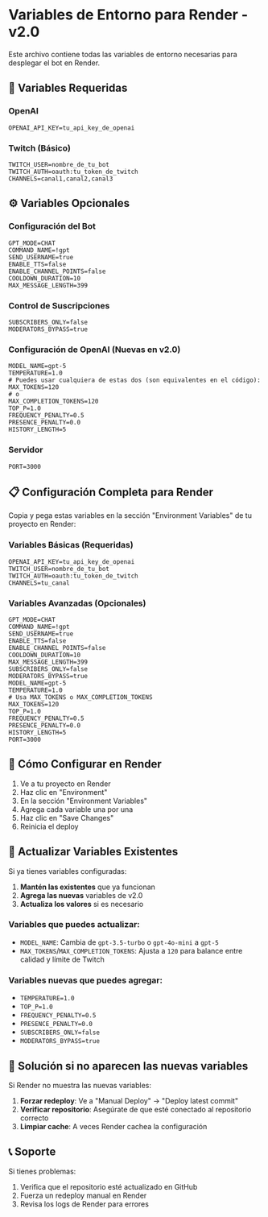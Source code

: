 # Variables de Entorno para Render - v2.0

Este archivo contiene todas las variables de entorno necesarias para desplegar el bot en Render.

## 🔧 Variables Requeridas

### OpenAI
```
OPENAI_API_KEY=tu_api_key_de_openai
```

### Twitch (Básico)
```
TWITCH_USER=nombre_de_tu_bot
TWITCH_AUTH=oauth:tu_token_de_twitch
CHANNELS=canal1,canal2,canal3
```

## ⚙️ Variables Opcionales

### Configuración del Bot
```
GPT_MODE=CHAT
COMMAND_NAME=!gpt
SEND_USERNAME=true
ENABLE_TTS=false
ENABLE_CHANNEL_POINTS=false
COOLDOWN_DURATION=10
MAX_MESSAGE_LENGTH=399
```

### Control de Suscripciones
```
SUBSCRIBERS_ONLY=false
MODERATORS_BYPASS=true
```

### Configuración de OpenAI (Nuevas en v2.0)
```
MODEL_NAME=gpt-5
TEMPERATURE=1.0
# Puedes usar cualquiera de estas dos (son equivalentes en el código):
MAX_TOKENS=120
# o
MAX_COMPLETION_TOKENS=120
TOP_P=1.0
FREQUENCY_PENALTY=0.5
PRESENCE_PENALTY=0.0
HISTORY_LENGTH=5
```

### Servidor
```
PORT=3000
```

## 📋 Configuración Completa para Render

Copia y pega estas variables en la sección "Environment Variables" de tu proyecto en Render:

### Variables Básicas (Requeridas)
```
OPENAI_API_KEY=tu_api_key_de_openai
TWITCH_USER=nombre_de_tu_bot
TWITCH_AUTH=oauth:tu_token_de_twitch
CHANNELS=tu_canal
```

### Variables Avanzadas (Opcionales)
```
GPT_MODE=CHAT
COMMAND_NAME=!gpt
SEND_USERNAME=true
ENABLE_TTS=false
ENABLE_CHANNEL_POINTS=false
COOLDOWN_DURATION=10
MAX_MESSAGE_LENGTH=399
SUBSCRIBERS_ONLY=false
MODERATORS_BYPASS=true
MODEL_NAME=gpt-5
TEMPERATURE=1.0
# Usa MAX_TOKENS o MAX_COMPLETION_TOKENS
MAX_TOKENS=120
TOP_P=1.0
FREQUENCY_PENALTY=0.5
PRESENCE_PENALTY=0.0
HISTORY_LENGTH=5
PORT=3000
```

## 🎯 Cómo Configurar en Render

1. Ve a tu proyecto en Render
2. Haz clic en "Environment"
3. En la sección "Environment Variables"
4. Agrega cada variable una por una
5. Haz clic en "Save Changes"
6. Reinicia el deploy

## 🔄 Actualizar Variables Existentes

Si ya tienes variables configuradas:

1. **Mantén las existentes** que ya funcionan
2. **Agrega las nuevas** variables de v2.0
3. **Actualiza los valores** si es necesario

### Variables que puedes actualizar:
- `MODEL_NAME`: Cambia de `gpt-3.5-turbo` o `gpt-4o-mini` a `gpt-5`
- `MAX_TOKENS`/`MAX_COMPLETION_TOKENS`: Ajusta a `120` para balance entre calidad y límite de Twitch

### Variables nuevas que puedes agregar:
- `TEMPERATURE=1.0`
- `TOP_P=1.0`
- `FREQUENCY_PENALTY=0.5`
- `PRESENCE_PENALTY=0.0`
- `SUBSCRIBERS_ONLY=false`
- `MODERATORS_BYPASS=true`

## 🚨 Solución si no aparecen las nuevas variables

Si Render no muestra las nuevas variables:

1. **Forzar redeploy**: Ve a "Manual Deploy" → "Deploy latest commit"
2. **Verificar repositorio**: Asegúrate de que esté conectado al repositorio correcto
3. **Limpiar cache**: A veces Render cachea la configuración

## 📞 Soporte

Si tienes problemas:
1. Verifica que el repositorio esté actualizado en GitHub
2. Fuerza un redeploy manual en Render
3. Revisa los logs de Render para errores 